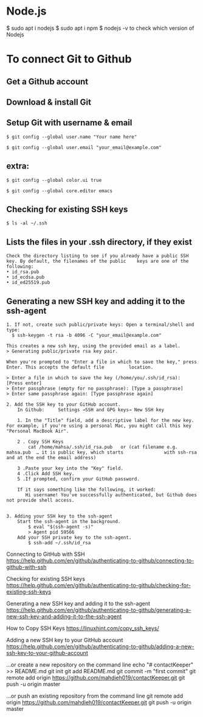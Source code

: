 # Node.js
$ sudo apt i nodejs
$ sudo apt i npm
$ nodejs -v 		to check which version of Nodejs


# To connect Git to Github

## Get a Github account
## Download & install Git
## Setup Git with username & email

	$ git config --global user.name "Your name here"

	$ git config --global user.email "your_email@example.com"

## extra:

	$ git config --global color.ui true

	$ git config --global core.editor emacs

## Checking for existing SSH keys
	$ ls -al ~/.ssh

## Lists the files in your .ssh directory, if they exist

	Check the directory listing to see if you already have a public SSH key. By default, the filenames of the public 	keys are one of the following:
    • id_rsa.pub
    • id_ecdsa.pub
    • id_ed25519.pub

## Generating a new SSH key and adding it to the ssh-agent

    1. If not, create such public/private keys: Open a terminal/shell and type:
      $ ssh-keygen -t rsa -b 4096 -C "your_email@example.com"
      
	This creates a new ssh key, using the provided email as a label.
	> Generating public/private rsa key pair.

	When you're prompted to "Enter a file in which to save the key," press Enter. This accepts the default file 		location.

	> Enter a file in which to save the key (/home/you/.ssh/id_rsa): [Press enter]
	> Enter passphrase (empty for no passphrase): [Type a passphrase]
	> Enter same passphrase again: [Type passphrase again]

	2. Add the SSH key to your GitHub account.
	    In Github:     Settings →SSH and GPG keys→ New SSH key

		1. In the "Title" field, add a descriptive label for the new key. For example, if you're using a personal Mac, you might call this key "Personal MacBook Air".

		2 . Copy SSH Keys 
 	 	    cat /home/mahsa/.ssh/id_rsa.pub   or (cat filename e.g. mahsa.pub  … it is public key, which starts 			  with ssh-rsa and at the end the email address)
		
		3 .Paste your key into the "Key" field.
		4 .Click Add SSH key.
		5 .If prompted, confirm your GitHub password.

		If it says something like the following, it worked:
		   Hi username! You've successfully authenticated, but Github does not provide shell access.


	3. Adding your SSH key to the ssh-agent
		Start the ssh-agent in the background.
 			$ eval "$(ssh-agent -s)"
			> Agent pid 59566
		Add your SSH private key to the ssh-agent. 
			$ ssh-add ~/.ssh/id_rsa

	



	

Connecting to GitHub with SSH
https://help.github.com/en/github/authenticating-to-github/connecting-to-github-with-ssh

Checking for existing SSH keys
https://help.github.com/en/github/authenticating-to-github/checking-for-existing-ssh-keys

Generating a new SSH key and adding it to the ssh-agent
https://help.github.com/en/github/authenticating-to-github/generating-a-new-ssh-key-and-adding-it-to-the-ssh-agent

How to Copy SSH Keys
https://linuxhint.com/copy_ssh_keys/

Adding a new SSH key to your GitHub account
https://help.github.com/en/github/authenticating-to-github/adding-a-new-ssh-key-to-your-github-account



…or create a new repository on the command line
echo "# contactKeeper" >> README.md
git init
git add README.md
git commit -m "first commit"
git remote add origin https://github.com/mahdieh019/contactKeeper.git
git push -u origin master


…or push an existing repository from the command line
git remote add origin https://github.com/mahdieh019/contactKeeper.git
git push -u origin master
